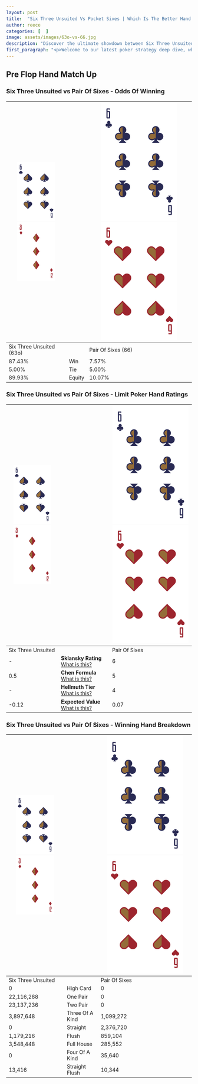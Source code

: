 ```yaml
---
layout: post
title:  "Six Three Unsuited Vs Pocket Sixes | Which Is The Better Hand In Poker? A Complete Guide"
author: reece
categories: [  ]
image: assets/images/63o-vs-66.jpg
description: "Discover the ultimate showdown between Six Three Unsuited and Pair Of Sixes in poker! Uncover the odds, strategies, and scenarios where one hand triumphs over the other. Get ready to up your poker game with this thrilling analysis."
first_paragraph: "<p>Welcome to our latest poker strategy deep dive, where we're pitting two distinct hands against each other in a high-stakes showdown: Six Three Unsuited vs Pair Of Sixes.</p><p>In the dynamic world of poker, every decision counts, and knowing which hand holds the upper hand is key to your success at the table.</p><p>In this article, we'll dissect these two hands, explore the scenarios where one dominates the other, and equip you with the knowledge to make strategic choices that can tip the odds in your favor.</p><p>Get ready to unravel the intriguing dynamics of these poker hands and elevate your game to new heights.</p>"
---
```




[comment]: # (sp0)

## Pre Flop Hand Match Up

<div class="table hand-ratings" markdown="1"> 



### Six Three Unsuited vs Pair Of Sixes - Odds Of Winning


    
| ![image info](assets/images/hand1/6.png) ![image info](assets/images/hand1/3o.png) |  | ![image info](assets/images/hand2/6.png) ![image info](assets/images/hand2/6o.png) |
| -------- | -------- | -------- |
| Six Three Unsuited (63o) |  | Pair Of Sixes (66) |
| 87.43% | Win | 7.57% |
| 5.00% | Tie | 5.00% |
| 89.93% | Equity | 10.07% |




[comment]: # (sp1)



### Six Three Unsuited vs Pair Of Sixes - Limit Poker Hand Ratings


    
| ![image info](assets/images/hand1/6.png) ![image info](assets/images/hand1/3o.png) |  | ![image info](assets/images/hand2/6.png) ![image info](assets/images/hand2/6o.png) |
| -------- | -------- | -------- |
| Six Three Unsuited |  | Pair Of Sixes |
| - | **Sklansky Rating** [What is this?](/sklansky-rating-explained) | 6 |
| 0.5 | **Chen Formula** [What is this?](/chen-formula-explained) | 5 |
| - | **Hellmuth Tier** [What is this?](/Hellmuth-tier-explained) | 4 |
| -0.12 | **Expected Value** [What is this?](/expected-value-explained) | 0.07 |




[comment]: # (sp2)



### Six Three Unsuited vs Pair Of Sixes - Winning Hand Breakdown


    
| ![image info](assets/images/hand1/6.png) ![image info](assets/images/hand1/3o.png) |  | ![image info](assets/images/hand2/6.png) ![image info](assets/images/hand2/6o.png) |
| -------- | -------- | -------- |
| Six Three Unsuited |  | Pair Of Sixes |
| 0 | High Card | 0 |
| 22,116,288 | One Pair | 0 |
| 23,137,236 | Two Pair | 0 |
| 3,897,648 | Three Of A Kind | 1,099,272 |
| 0 | Straight | 2,376,720 |
| 1,179,216 | Flush | 859,104 |
| 3,548,448 | Full House | 285,552 |
| 0 | Four Of A Kind | 35,640 |
| 13,416 | Straight Flush | 10,344 |




[comment]: # (sp3)



</div>

[comment]: # (sp4)



[comment]: # (sp5)

